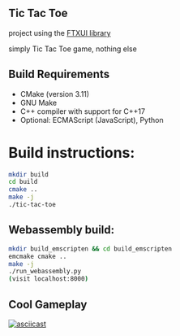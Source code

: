 ## Tic Tac Toe

project using the [FTXUI library](https://github.com/ArthurSonzogni/ftxui)

simply Tic Tac Toe game, nothing else

## Build Requirements

- CMake (version 3.11)
- GNU Make
- C++ compiler with support for C++17
- Optional: ECMAScript (JavaScript), Python

# Build instructions:

```bash
mkdir build
cd build
cmake ..
make -j
./tic-tac-toe
```

## Webassembly build:

```bash
mkdir build_emscripten && cd build_emscripten
emcmake cmake ..
make -j
./run_webassembly.py
(visit localhost:8000)
```

## Cool Gameplay

[![asciicast](https://asciinema.org/a/CUkL31hJIMfxwGOg5grujzdGk.png)](https://asciinema.org/a/CUkL31hJIMfxwGOg5grujzdGk)
